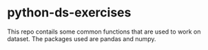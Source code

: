 # python-ds-exercises
This repo contails some common functions that are used to work on dataset. The packages used are pandas and numpy.
